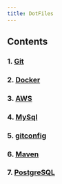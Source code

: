 ```yaml
---
title: DotFiles
---  
```

## Contents
### 1. [Git](Git.md)
### 2. [Docker](Docker.md)
### 3. [AWS](AWS.md)
### 4. [MySql](MySql.md)
### 5. [gitconfig](gitconfig.md)
### 6. [Maven](Maven.md)
### 7. [PostgreSQL](PostgreSQL.md)